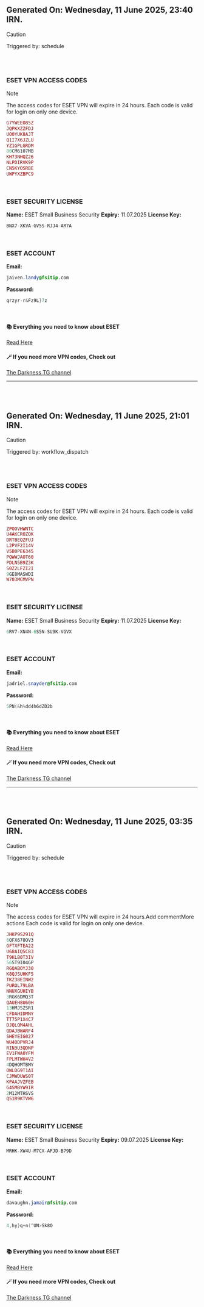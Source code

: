 ## Generated On: Wednesday, 11 June 2025, 23:40 IRN.

> [!CAUTION]
> Triggered by: schedule

<br></br>

### ESET VPN ACCESS CODES

> [!NOTE]
> The access codes for ESET VPN will expire in 24 hours.
> Each code is valid for login on only one device.

```ruby
G7YWEEO85Z
JQPKXZZFDJ
UO0YUK8AJT
Q1I7X6JZLU
YZ1GPLGRDM
80CM6107MB
KH73NHQZ26
NLPDIRVK9P
CN5KYOSRBE
UWPYXZBPC9
```

</br>

### ESET SECURITY LICENSE

**Name:** ESET Small Business Security
**Expiry:** 11.07.2025
**License Key:**

```POV-Ray SDL
BNX7-XKVA-GV5S-RJJ4-AR7A
```

</br>

### ESET ACCOUNT

**Email:**

```CSS
jaiven.landy@fsitip.com
```

**Password:**

```POV-Ray SDL
qrzyr-r&Fz9L}7z
```

</br>

#### 📚 Everything you need to know about ESET

[Read Here](https://t.me/F_NiREvil/2113)

#### 🪄 If you need more VPN codes, Check out

[The Darkness TG channel](https://t.me/Eset_key_trial)

---

<br></br>

## Generated On: Wednesday, 11 June 2025, 21:01 IRN.

> [!CAUTION]
> Triggered by: workflow_dispatch

<br></br>

### ESET VPN ACCESS CODES

> [!NOTE]
> The access codes for ESET VPN will expire in 24 hours.
> Each code is valid for login on only one device.

```ruby
ZPOOVHWNTC
U4AKCROZQK
DRTBEQZFUJ
L2PVF2I14V
V5B0PE6345
PQWWJAOT60
PDLN5B9Z3K
S0Z2LFZI2I
9GE8MASWDI
W703MCMVPN
```

</br>

### ESET SECURITY LICENSE

**Name:** ESET Small Business Security
**Expiry:** 11.07.2025
**License Key:**

```POV-Ray SDL
6RV7-XN4N-6S5N-SU9K-VGVX
```

</br>

### ESET ACCOUNT

**Email:**

```CSS
jadriel.snayder@fsitip.com
```

**Password:**

```POV-Ray SDL
5PN(&h%dd4h6dZD2b
```

</br>

#### 📚 Everything you need to know about ESET

[Read Here](https://t.me/F_NiREvil/2113)

#### 🪄 If you need more VPN codes, Check out

[The Darkness TG channel](https://t.me/Eset_key_trial)

---

<br></br>

## Generated On: Wednesday, 11 June 2025, 03:35 IRN.

> [!CAUTION]
> Triggered by: schedule

<br><br>

### ESET VPN ACCESS CODES

> [!NOTE]
> The access codes for ESET VPN will expire in 24 hours.Add commentMore actions
> Each code is valid for login on only one device.

```ruby
JHKP9S291Q
6QFX678OV3
GFTXFTEA22
U68AIQ5C83
T9KLB0T3IV
56ST9I04GP
RGQABOYJ30
K8QJSUHKF5
TKZ38EINW2
PUROL79LBA
NNUXGUHIYB
3RGK6DMQ3T
QAUEH8U60H
13HMJSZSR1
CFDAHIDMNY
TT75P1X4C7
DJQLQM4AHL
QDAJBWARF4
SHEYEIG027
WU4ODPVRJ4
RIN3U3QDNP
EV1FWA0YFM
FPLMTWH4V2
4DQHOMTBMY
OWLDG9T1AI
CJMWDUWS0T
KPAAJVZFEB
G4SMBYW9IR
2M12MTHSVS
Q51R9KTVW6
```

<br>

### ESET SECURITY LICENSE

**Name:** ESET Small Business Security
**Expiry:** 09.07.2025
**License Key:**

```POV-Ray SDL
MRHK-XW4U-M7CX-APJD-B79D
```

<br>

### ESET ACCOUNT

**Email:**

```CSS
davaughn.jamair@fsitip.com
```

**Password:**

```POV-Ray SDL
4,hy}q+n(^UN>Sk8O
```

<br>

#### 📚 Everything you need to know about ESET

[Read Here](https://t.me/F_NiREvil/2113)

#### 🪄 If you need more VPN codes, Check out

[The Darkness TG channel](https://t.me/Eset_key_trial)
<br></br>
